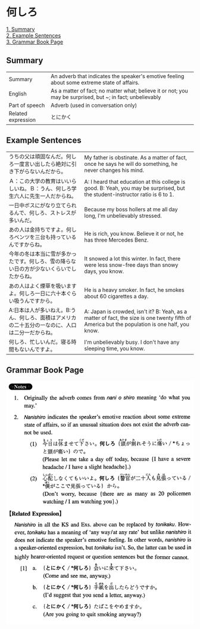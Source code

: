 # 何しろ

[1. Summary](#summary)<br>
[2. Example Sentences](#example-sentences)<br>
[3. Grammar Book Page](#grammar-book-page)<br>


## Summary

<table><tr>   <td>Summary</td>   <td>An adverb that indicates the speaker's emotive feeling about some extreme state of affairs.</td></tr><tr>   <td>English</td>   <td>As a matter of fact; no matter what; believe it or not; you may be surprised, but ~; in fact; unbelievably</td></tr><tr>   <td>Part of speech</td>   <td>Adverb (used in conversation only)</td></tr><tr>   <td>Related expression</td>   <td>とにかく</td></tr></table>

## Example Sentences

<table><tr>   <td>うちの父は頑固なんだ。何しろ一度言い出したら絶対に引き下がらないんだから。</td>   <td>My father is obstinate. As a matter of fact, once he says he will do something, he never changes his mind.</td></tr><tr>   <td>Ａ：この大学の教育はいいらしいね。Ｂ：うん、何しろ学生六人に先生一人だからね。</td>   <td>A: I heard that education at this college is good. B: Yeah, you may be surprised, but the student-instructor ratio is 6 to 1.</td></tr><tr>   <td>一日中ボスにがなり立てられるんで、何しろ、ストレスが多いんだ。</td>   <td>Because my boss hollers at me all day long, I'm unbelievably stressed.</td></tr><tr>   <td>あの人は金持ちですよ。何しろベンツを三台も持っているんですからね。</td>   <td>He is rich, you know. Believe it or not, he has three Mercedes Benz.</td></tr><tr>   <td>今年の冬は本当に雪が多かったです。何しろ、雪の降らない日の方が少ないくらいでしたからね。</td>   <td>It snowed a lot this winter. In fact, there were less snow-free days than snowy days, you know.</td></tr><tr>   <td>あの人はよく煙草を吸いますよ。何しろ一日に六十本ぐらい吸うんですから。</td>   <td>He is a heavy smoker. In fact, he smokes about 60 cigarettes a day.</td></tr><tr>   <td>A:日本は人が多いねえ。B:うん、何しろ、面積はアメリカの二十五分の一なのに、人口は二分一だからね。</td>   <td>A: Japan is crowded, isn't it? B: Yeah, as a matter of fact, the size is one twenty fifth of America but the population is one half, you know.</td></tr><tr>   <td>何しろ、忙しいんだ。寝る時間もないんですよ。</td>   <td>I'm unbelievably busy. I don't have any sleeping time, you know.</td></tr></table>

## Grammar Book Page

![](../img/Intermediate何しろ.png)

